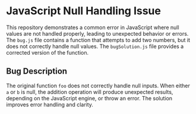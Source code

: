 # JavaScript Null Handling Issue

This repository demonstrates a common error in JavaScript where null values are not handled properly, leading to unexpected behavior or errors.  The `bug.js` file contains a function that attempts to add two numbers, but it does not correctly handle null values. The `bugSolution.js` file provides a corrected version of the function. 

## Bug Description

The original function `foo` does not correctly handle null inputs. When either `a` or `b` is null, the addition operation will produce unexpected results, depending on the JavaScript engine, or throw an error.   The solution improves error handling and clarity.